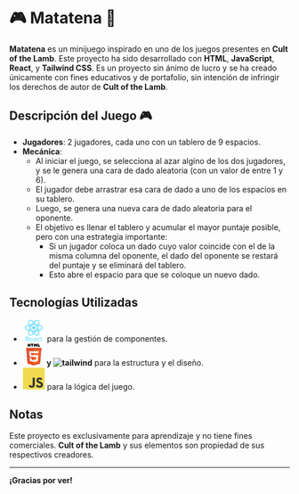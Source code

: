 # :video_game: Matatena :game_die:

**Matatena** es un minijuego inspirado en uno de los juegos presentes en **Cult of the Lamb**. Este proyecto ha sido desarrollado con **HTML**, **JavaScript**, **React**, y **Tailwind CSS**. Es un proyecto sin ánimo de lucro y se ha creado únicamente con fines educativos y de portafolio, sin intención de infringir los derechos de autor de **Cult of the Lamb**.

## Descripción del Juego :video_game:

- **Jugadores**: 2 jugadores, cada uno con un tablero de 9 espacios.
- **Mecánica**:
  - Al iniciar el juego, se selecciona al azar algino de los dos jugadores, y se le genera una cara de dado aleatoria (con un valor de entre 1 y 6).
  - El jugador debe arrastrar esa cara de dado a uno de los espacios en su tablero.
  - Luego, se genera una nueva cara de dado aleatoria para el oponente.
  - El objetivo es llenar el tablero y acumular el mayor puntaje posible, pero con una estrategia importante:
    - Si un jugador coloca un dado cuyo valor coincide con el de la misma columna del oponente, el dado del oponente se restará del puntaje y se eliminará del tablero.
    - Esto abre el espacio para que se coloque un nuevo dado.

## Tecnologías Utilizadas

- **<img src="https://raw.githubusercontent.com/devicons/devicon/master/icons/react/react-original-wordmark.svg" alt="react" width="40" height="40"/>** para la gestión de componentes.
- **<img src="https://raw.githubusercontent.com/devicons/devicon/master/icons/html5/html5-original-wordmark.svg" alt="html5" width="40" height="40"/> y <img src="https://www.vectorlogo.zone/logos/tailwindcss/tailwindcss-icon.svg" alt="tailwind" width="40" height="40"/>** para la estructura y el diseño.
- <img src="https://raw.githubusercontent.com/devicons/devicon/master/icons/javascript/javascript-original.svg" alt="javascript" width="40" height="40"/> para la lógica del juego.

## Notas

Este proyecto es exclusivamente para aprendizaje y no tiene fines comerciales. **Cult of the Lamb** y sus elementos son propiedad de sus respectivos creadores.

---

**¡Gracias por ver!**
